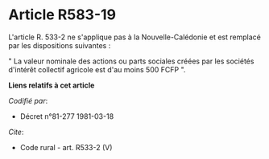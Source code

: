 # Article R583-19

L'article R. 533-2 ne s'applique pas à la Nouvelle-Calédonie et est remplacé par les dispositions suivantes : 

" La valeur nominale des actions ou parts sociales créées par les sociétés d'intérêt collectif agricole est d'au moins 500
FCFP ".

**Liens relatifs à cet article**

_Codifié par_:

  - Décret n°81-277 1981-03-18

_Cite_:

  - Code rural - art. R533-2 (V)
